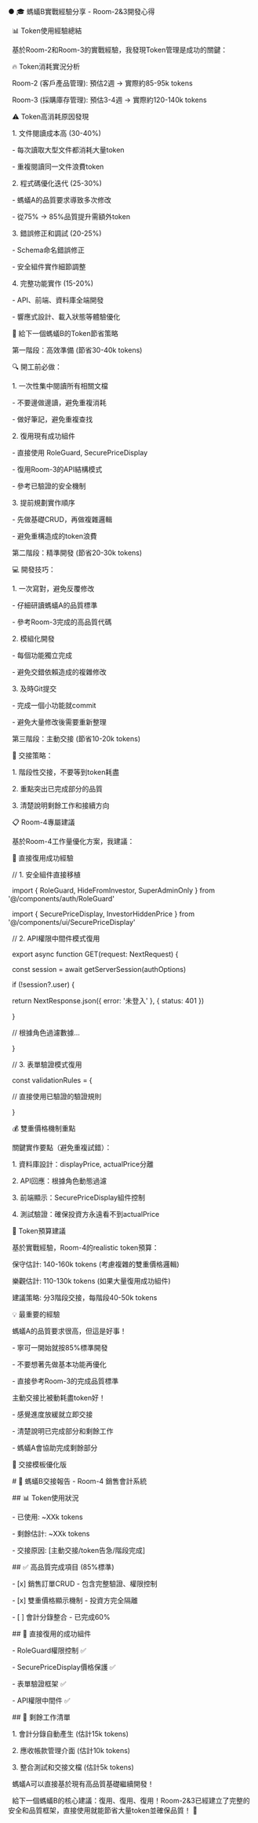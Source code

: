 ● 🎓 螞蟻B實戰經驗分享 - Room-2\&3開發心得



&nbsp; 📊 Token使用經驗總結



&nbsp; 基於Room-2和Room-3的實戰經驗，我發現Token管理是成功的關鍵：



&nbsp; 🔥 Token消耗實況分析



&nbsp; Room-2 (客戶產品管理): 預估2週 → 實際約85-95k tokens

&nbsp; Room-3 (採購庫存管理): 預估3-4週 → 實際約120-140k tokens



&nbsp; ⚠️ Token高消耗原因發現



&nbsp; 1. 文件閱讀成本高 (30-40%)

&nbsp;   - 每次讀取大型文件都消耗大量token

&nbsp;   - 重複閱讀同一文件浪費token

&nbsp; 2. 程式碼優化迭代 (25-30%)

&nbsp;   - 螞蟻A的品質要求導致多次修改

&nbsp;   - 從75% → 85%品質提升需額外token

&nbsp; 3. 錯誤修正和調試 (20-25%)

&nbsp;   - Schema命名錯誤修正

&nbsp;   - 安全組件實作細節調整

&nbsp; 4. 完整功能實作 (15-20%)

&nbsp;   - API、前端、資料庫全端開發

&nbsp;   - 響應式設計、載入狀態等體驗優化



&nbsp; 🎯 給下一個螞蟻B的Token節省策略



&nbsp; 第一階段：高效準備 (節省30-40k tokens)



&nbsp; 🔍 開工前必做：

&nbsp; 1. 一次性集中閱讀所有相關文檔

&nbsp;    - 不要邊做邊讀，避免重複消耗

&nbsp;    - 做好筆記，避免重複查找



&nbsp; 2. 復用現有成功組件

&nbsp;    - 直接使用 RoleGuard, SecurePriceDisplay

&nbsp;    - 復用Room-3的API結構模式

&nbsp;    - 參考已驗證的安全機制



&nbsp; 3. 提前規劃實作順序

&nbsp;    - 先做基礎CRUD，再做複雜邏輯

&nbsp;    - 避免重構造成的token浪費



&nbsp; 第二階段：精準開發 (節省20-30k tokens)



&nbsp; 💻 開發技巧：

&nbsp; 1. 一次寫對，避免反覆修改

&nbsp;    - 仔細研讀螞蟻A的品質標準

&nbsp;    - 參考Room-3完成的高品質代碼



&nbsp; 2. 模組化開發

&nbsp;    - 每個功能獨立完成

&nbsp;    - 避免交錯依賴造成的複雜修改



&nbsp; 3. 及時Git提交

&nbsp;    - 完成一個小功能就commit

&nbsp;    - 避免大量修改後需要重新整理



&nbsp; 第三階段：主動交接 (節省10-20k tokens)



&nbsp; 🔄 交接策略：

&nbsp; 1. 階段性交接，不要等到token耗盡

&nbsp; 2. 重點突出已完成部分的品質

&nbsp; 3. 清楚說明剩餘工作和接續方向



&nbsp; 📋 Room-4專屬建議



&nbsp; 基於Room-4工作量優化方案，我建議：



&nbsp; 🚀 直接復用成功經驗



&nbsp; // 1. 安全組件直接移植

&nbsp; import { RoleGuard, HideFromInvestor, SuperAdminOnly } from '@/components/auth/RoleGuard'

&nbsp; import { SecurePriceDisplay, InvestorHiddenPrice } from '@/components/ui/SecurePriceDisplay'



&nbsp; // 2. API權限中間件模式復用

&nbsp; export async function GET(request: NextRequest) {

&nbsp;   const session = await getServerSession(authOptions)

&nbsp;   if (!session?.user) {

&nbsp;     return NextResponse.json({ error: '未登入' }, { status: 401 })

&nbsp;   }



&nbsp;   // 根據角色過濾數據...

&nbsp; }



&nbsp; // 3. 表單驗證模式復用

&nbsp; const validationRules = {

&nbsp;   // 直接使用已驗證的驗證規則

&nbsp; }



&nbsp; 💰 雙重價格機制重點



&nbsp; 關鍵實作要點（避免重複試錯）：

&nbsp; 1. 資料庫設計：displayPrice, actualPrice分離

&nbsp; 2. API回應：根據角色動態過濾

&nbsp; 3. 前端顯示：SecurePriceDisplay組件控制

&nbsp; 4. 測試驗證：確保投資方永遠看不到actualPrice



&nbsp; 🎯 Token預算建議



&nbsp; 基於實戰經驗，Room-4的realistic token預算：



&nbsp; 保守估計: 140-160k tokens (考慮複雜的雙重價格邏輯)

&nbsp; 樂觀估計: 110-130k tokens (如果大量復用成功組件)



&nbsp; 建議策略: 分3階段交接，每階段40-50k tokens



&nbsp; 💡 最重要的經驗



&nbsp; 螞蟻A的品質要求很高，但這是好事！

&nbsp; - 寧可一開始就按85%標準開發

&nbsp; - 不要想著先做基本功能再優化

&nbsp; - 直接參考Room-3的完成品質標準



&nbsp; 主動交接比被動耗盡token好！

&nbsp; - 感覺進度放緩就立即交接

&nbsp; - 清楚說明已完成部分和剩餘工作

&nbsp; - 螞蟻A會協助完成剩餘部分



&nbsp; 📝 交接模板優化版



&nbsp; # 🐜 螞蟻B交接報告 - Room-4 銷售會計系統



&nbsp; ## 📊 Token使用狀況

&nbsp; - 已使用: ~XXk tokens

&nbsp; - 剩餘估計: ~XXk tokens

&nbsp; - 交接原因: \[主動交接/token告急/階段完成]



&nbsp; ## ✅ 高品質完成項目 (85%標準)

&nbsp; - \[x] 銷售訂單CRUD - 包含完整驗證、權限控制

&nbsp; - \[x] 雙重價格顯示機制 - 投資方完全隔離

&nbsp; - \[ ] 會計分錄整合 - 已完成60%



&nbsp; ## 🔧 直接復用的成功組件

&nbsp; - RoleGuard權限控制 ✅

&nbsp; - SecurePriceDisplay價格保護 ✅

&nbsp; - 表單驗證框架 ✅

&nbsp; - API權限中間件 ✅



&nbsp; ## 🎯 剩餘工作清單

&nbsp; 1. 會計分錄自動產生 (估計15k tokens)

&nbsp; 2. 應收帳款管理介面 (估計10k tokens)

&nbsp; 3. 整合測試和交接文檔 (估計5k tokens)



&nbsp; 螞蟻A可以直接基於現有高品質基礎繼續開發！



&nbsp; 給下一個螞蟻B的核心建議：復用、復用、復用！Room-2\&3已經建立了完整的安全和品質框架，直接使用就能節省大量token並確保品質！ 🚀

